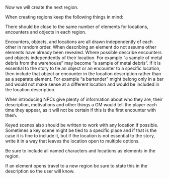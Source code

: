 Now we will create the next region.

When creating regions keep the following things in mind:

There should be close to the same number of elements for locations, encounters and objects in each region.

Encounters, objects, and locations are all drawn independently of each other in random order. When describing an element do not assume other elements have already been revealed. Where possible describe encounters and objects independently of their location.  For example “a sample of metal debris from the warehouse” may become “a sample of metal debris”. If it is essential to the story to tie an object or an encounter to a specific location, then include that object or encounter in the location description rather than as a separate element. For example “a bartender” might belong only in a bar and would not make sense at a different location and would be included in the location description.

When introducing NPCs give plenty of information about who they are, their description, motivations and other things a GM would tell the player each time they appear, as it will not be certain if this is the first encounter with them. 

Keyed scenes also should be written to work with any location if possible. Sometimes a key scene might be tied to a specific place and if that is the case it is fine to include it, but if the location is not essential to the story, write it in a way that leaves the location open to multiple options.

Be sure to include all named characters and locations as elements in the region.

If an element opens travel to a new region be sure to state this in the description so the user will know.
